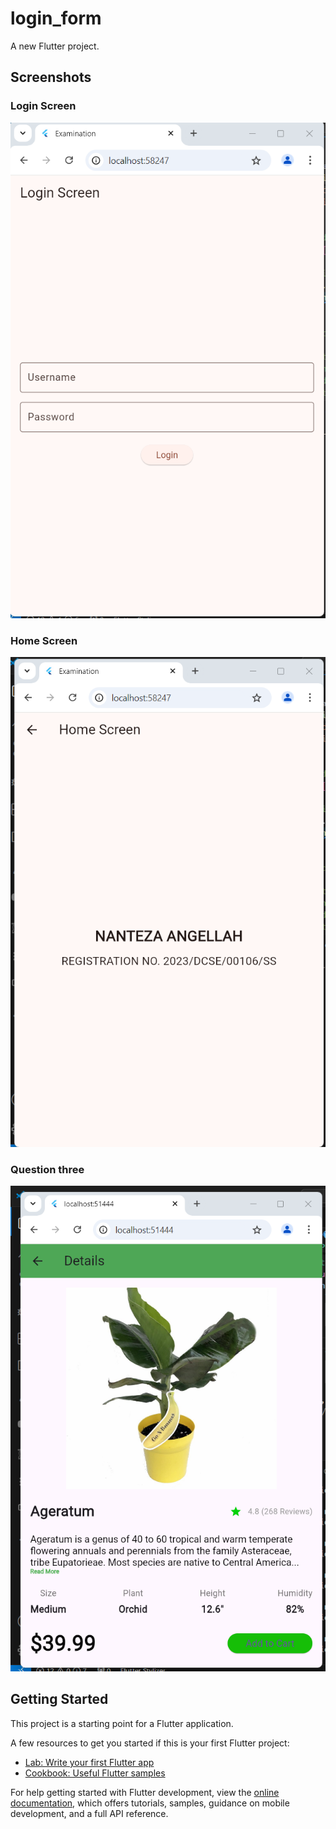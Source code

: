 # login_form

A new Flutter project.

## Screenshots

### Login Screen
![Login Screen](lib/assets/login.png)

### Home Screen
![Home Screen](lib/assets/homepage.png)

### Question three
![question three](lib/assets/questionthree.png)

## Getting Started

This project is a starting point for a Flutter application.

A few resources to get you started if this is your first Flutter project:

- [Lab: Write your first Flutter app](https://docs.flutter.dev/get-started/codelab)
- [Cookbook: Useful Flutter samples](https://docs.flutter.dev/cookbook)

For help getting started with Flutter development, view the
[online documentation](https://docs.flutter.dev/), which offers tutorials,
samples, guidance on mobile development, and a full API reference.
